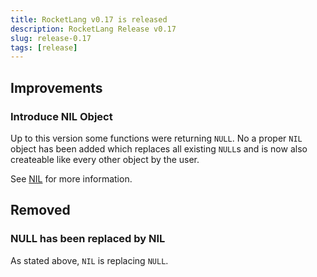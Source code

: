 ```yaml
---
title: RocketLang v0.17 is released
description: RocketLang Release v0.17
slug: release-0.17
tags: [release]
---
```

## Improvements
### Introduce NIL Object
Up to this version some functions were returning `NULL`.
No a proper `NIL` object has been added which replaces all existing `NULL`s
and is now also createable like every other object by the user.

See [NIL](/docs/literals/nil) for more information.

## Removed
### NULL has been replaced by NIL
As stated above, `NIL` is replacing `NULL`.